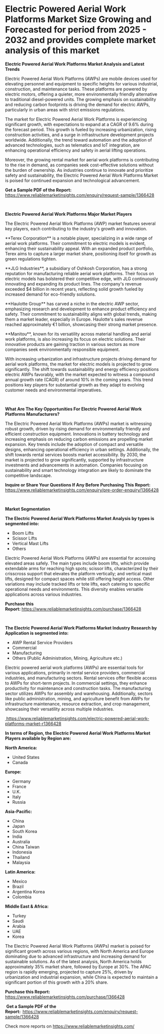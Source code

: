 <p><h1>Electric Powered Aerial Work Platforms Market Size Growing and Forecasted for period from 2025 - 2032 and provides complete market analysis of this market</h1></p><p><strong>Electric Powered Aerial Work Platforms Market Analysis and Latest Trends</strong></p>
<p><p>Electric Powered Aerial Work Platforms (AWPs) are mobile devices used for elevating personnel and equipment to specific heights for various industrial, construction, and maintenance tasks. These platforms are powered by electric motors, offering a quieter, more environmentally friendly alternative to traditional diesel-powered units. The growing emphasis on sustainability and reducing carbon footprints is driving the demand for electric AWPs, particularly in urban areas with strict emissions regulations.</p><p>The market for Electric Powered Aerial Work Platforms is experiencing significant growth, with expectations to expand at a CAGR of 9.6% during the forecast period. This growth is fueled by increasing urbanization, rising construction activities, and a surge in infrastructure development projects worldwide. Additionally, the trend toward automation and the adoption of advanced technologies, such as telematics and IoT integration, are enhancing operational efficiency and safety in aerial lifting operations.</p><p>Moreover, the growing rental market for aerial work platforms is contributing to the rise in demand, as companies seek cost-effective solutions without the burden of ownership. As industries continue to innovate and prioritize safety and sustainability, the Electric Powered Aerial Work Platforms Market is poised for continued expansion and technological advancement.</p></p>
<p><strong>Get a Sample PDF of the Report:&nbsp;</strong> <a href="https://www.reliablemarketinsights.com/enquiry/request-sample/1366428?utm_campaign=2514&utm_medium=2&utm_source=Github&utm_content=ia&utm_term=22032025&utm_id=electric-powered-aerial-work-platforms">https://www.reliablemarketinsights.com/enquiry/request-sample/1366428</a></p>
<p>&nbsp;</p>
<p><strong>Electric Powered Aerial Work Platforms Major Market Players</strong></p>
<p><p>The Electric Powered Aerial Work Platforms (AWP) market features several key players, each contributing to the industry's growth and innovation. </p><p>**Terex Corporation** is a notable player, specializing in a wide range of aerial work platforms. Their commitment to electric models is evident, enhancing their sustainability appeal. With an expanded product portfolio, Terex aims to capture a larger market share, positioning itself for growth as green regulations tighten.</p><p>**JLG Industries**, a subsidiary of Oshkosh Corporation, has a strong reputation for manufacturing reliable aerial work platforms. Their focus on electric models has bolstered their competitive edge, with JLG continuously innovating and expanding its product lines. The company's revenue exceeded $4 billion in recent years, reflecting solid growth fueled by increased demand for eco-friendly solutions.</p><p>**Haulotte Group** has carved a niche in the electric AWP sector, emphasizing research and development to enhance product efficiency and safety. Their commitment to sustainability aligns with global trends, making them a market leader, especially in Europe. Haulotte's sales revenue reached approximately €1 billion, showcasing their strong market presence.</p><p>**Manitou**, known for its versatility across material handling and aerial work platforms, is also increasing its focus on electric solutions. Their innovative products are gaining traction in various sectors as more companies seek environmentally responsible equipment.</p><p>With increasing urbanization and infrastructure projects driving demand for aerial work platforms, the market for electric models is projected to grow significantly. The shift towards sustainability and energy efficiency positions electric AWPs favorably, with the market expected to witness a compound annual growth rate (CAGR) of around 10% in the coming years. This trend positions key players for substantial growth as they adapt to evolving customer needs and environmental imperatives.</p></p>
<p>&nbsp;</p>
<p><strong>What Are The Key Opportunities For Electric Powered Aerial Work Platforms Manufacturers?</strong></p>
<p><p>The Electric Powered Aerial Work Platforms (AWPs) market is witnessing robust growth, driven by rising demand for environmentally friendly and efficient construction equipment. Innovations in battery technology and increasing emphasis on reducing carbon emissions are propelling market expansion. Key trends include the adoption of compact and versatile designs, enhancing operational efficiency in urban settings. Additionally, the shift towards rental services boosts market accessibility. By 2030, the market is projected to grow significantly, supported by infrastructure investments and advancements in automation. Companies focusing on sustainability and smart technology integration are likely to dominate the competitive landscape.</p></p>
<p><strong>Inquire or Share Your Questions If Any Before Purchasing This Report:</strong> <a href="https://www.reliablemarketinsights.com/enquiry/pre-order-enquiry/1366428?utm_campaign=2514&utm_medium=2&utm_source=Github&utm_content=ia&utm_term=22032025&utm_id=electric-powered-aerial-work-platforms">https://www.reliablemarketinsights.com/enquiry/pre-order-enquiry/1366428</a></p>
<p>&nbsp;</p>
<p><strong>Market Segmentation</strong></p>
<p><strong>The Electric Powered Aerial Work Platforms Market Analysis by types is segmented into:</strong></p>
<p><ul><li>Boom Lifts</li><li>Scissor Lifts</li><li>Vertical Mast Lifts</li><li>Others</li></ul></p>
<p><p>Electric Powered Aerial Work Platforms (AWPs) are essential for accessing elevated areas safely. The main types include boom lifts, which provide extendable arms for reaching high spots; scissor lifts, characterized by their crisscross support that elevates the platform vertically; and vertical mast lifts, designed for compact spaces while still offering height access. Other variations may include tracked lifts or tote lifts, each catering to specific operational needs and environments. This diversity enables versatile applications across various industries.</p></p>
<p><strong>Purchase this Report:&nbsp;</strong><a href="https://www.reliablemarketinsights.com/purchase/1366428?utm_campaign=2514&utm_medium=2&utm_source=Github&utm_content=ia&utm_term=22032025&utm_id=electric-powered-aerial-work-platforms">https://www.reliablemarketinsights.com/purchase/1366428</a></p>
<p>&nbsp;</p>
<p><strong>The Electric Powered Aerial Work Platforms Market Industry Research by Application is segmented into:</strong></p>
<p><ul><li>AWP Rental Service Providers</li><li>Commercial</li><li>Manufacturing</li><li>Others (Public Administration, Mining, Agriculture etc.)</li></ul></p>
<p><p>Electric powered aerial work platforms (AWPs) are essential tools for various applications, primarily in rental service providers, commercial industries, and manufacturing sectors. Rental services offer flexible access to AWPs for short-term projects. In commercial settings, they enhance productivity for maintenance and construction tasks. The manufacturing sector utilizes AWPs for assembly and warehousing. Additionally, sectors like public administration, mining, and agriculture benefit from AWPs for infrastructure maintenance, resource extraction, and crop management, showcasing their versatility across multiple industries.</p></p>
<p><a href="https://www.reliablemarketinsights.com/electric-powered-aerial-work-platforms-market-r1366428?utm_campaign=2514&utm_medium=2&utm_source=Github&utm_content=ia&utm_term=22032025&utm_id=electric-powered-aerial-work-platforms">&nbsp;https://www.reliablemarketinsights.com/electric-powered-aerial-work-platforms-market-r1366428</a></p>
<p><strong>In terms of Region, the Electric Powered Aerial Work Platforms Market Players available by Region are:</strong></p>
<p>
    <p> <strong> North America: </strong>
        <ul>
            <li>United States</li>
            <li>Canada</li>
        </ul>
        </p> 
    <p> <strong> Europe: </strong>
        <ul>
            <li>Germany</li>
            <li>France</li>
            <li>U.K.</li>
            <li>Italy</li>
            <li>Russia</li>
        </ul>
        </p> 
    <p> <strong> Asia-Pacific: </strong>
        <ul>
            <li>China</li>
            <li>Japan</li>
            <li>South Korea</li>
            <li>India</li>
            <li>Australia</li>
            <li>China Taiwan</li>
            <li>Indonesia</li>
            <li>Thailand</li>
            <li>Malaysia</li>
        </ul>
        </p> 
    <p> <strong> Latin America: </strong>
        <ul>
            <li>Mexico</li>
            <li>Brazil</li>
            <li>Argentina Korea</li>
            <li>Colombia</li>
        </ul>
        </p> 
    <p> <strong> Middle East & Africa: </strong>
        <ul>
            <li>Turkey</li>
            <li>Saudi</li>
            <li>Arabia</li>
            <li>UAE</li>
            <li>Korea</li>
        </ul>
    </p>
    </p>
<p><p>The Electric Powered Aerial Work Platforms (AWPs) market is poised for significant growth across various regions, with North America and Europe dominating due to advanced infrastructure and increasing demand for sustainable solutions. As of the latest analysis, North America holds approximately 35% market share, followed by Europe at 30%. The APAC region is rapidly emerging, projected to capture 25%, driven by urbanization and industrial expansion, while China is expected to maintain a significant portion of this growth with a 20% share.</p></p>
<p><strong>Purchase this Report: </strong><a href="https://www.reliablemarketinsights.com/purchase/1366428?utm_campaign=2514&utm_medium=2&utm_source=Github&utm_content=ia&utm_term=22032025&utm_id=electric-powered-aerial-work-platforms">https://www.reliablemarketinsights.com/purchase/1366428</a></p>
<p>&nbsp;<strong>Get a Sample PDF of the Report:&nbsp;&nbsp;</strong><a href="https://www.reliablemarketinsights.com/enquiry/request-sample/1366428?utm_campaign=2514&utm_medium=2&utm_source=Github&utm_content=ia&utm_term=22032025&utm_id=electric-powered-aerial-work-platforms">https://www.reliablemarketinsights.com/enquiry/request-sample/1366428</a></p>
<p><strong></strong></p>
<p>Check more reports on <a href="https://www.reliablemarketinsights.com/?utm_campaign=2514&utm_medium=2&utm_source=Github&utm_content=ia&utm_term=22032025&utm_id=electric-powered-aerial-work-platforms">https://www.reliablemarketinsights.com/</a></p>